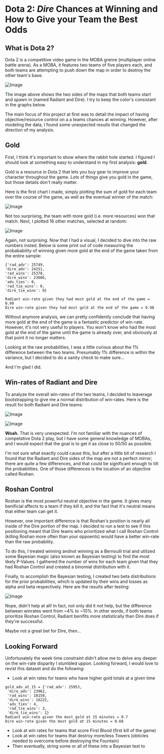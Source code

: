 # Dota 2: *Dire* Chances at Winning and How to Give your Team the Best Odds

## What is Dota 2?

Dota 2 is a competitive video game in the MOBA grenre (multiplayer online battle arena). As a MOBA, it features two teams of five players each, and both teams are attempting to push down the map in order to destroy the other team's base.

![Image](https://static.wikia.nocookie.net/dota2_gamepedia/images/8/8d/Labelled_Map_7.20.png/revision/latest?cb=20181122205641&format=original)

The image above shows the two sides of the maps that both teams start and spawn in (named Radiant and Dire). I try to keep the color's consistant in the graphs below.

The main focus of this project at first was to detail the impact of having objective/resource control on a a teams chances at winning. However, after modeling the data, I found some unexpected results that changed the direction of my analysis.


## Gold

First, I think it's important to show where the rabbit hole started. I figured I should look at something easy to understand in my first analysis: **gold**.

Gold is a resource in Dota 2 that lets you buy gear to improve your character throughout the game. *Lots* of things give you gold in the game, but those details don't really matter.

Here is the first chart I made, simply plotting the sum of gold for each team over the course of the game, as well as the eventual winner of the match:

![Image](https://i.imgur.com/Or1Wq1h.png)

Not too surprising, the team with more gold (i.e. more resources) won that match. Next, I plotted 16 other matches, selected at random:

![Image](https://i.imgur.com/LOiykX6.png)

Again, not surprising. Now that I had a visual, I decided to dive into the raw numbers insted. Below is some print out of code measuring the probabability of winning given more gold at the end of the game taken from the entire sample:

```
{'rad_adv': 25749,
'dire_adv': 24251,
'rad_wins': 25378,
'dire_wins': 23686,
'adv_ties': 0,
'rad_tie_wins': 0,
'dire_tie_wins': 0}

Radiant win-rate given they had most gold at the end of the game = 0.99
Dire win-rate given they had most gold at the end of the game = 0.98
```

Without anymore analysis, we can pretty confidently conclude that having more gold at the end of the game is a fantastic predictor of win-rate. However, it's not very useful to players. You won't know who had the most gold at the end of the game until the game is already over, and obviously at that point it no longer matters.

Looking at the raw probabilities, I was a little curious about the 1% difference between the two teams. Presumably 1% difference is within the variance, but I decided to do a sanity check to make sure...

And I'm glad I did.

## Win-rates of Radiant and Dire

To analyze the overall win-rates of the two teams, I decided to leaverage bootstrapping to give me a normal distribution of win-rates. Here is the result for both Radiant and Dire teams:

![Image](https://i.imgur.com/VPfH2by.png)

![Image](https://i.imgur.com/VEkpjAT.png)

**Woah.** That is very unexpected. I'm not familiar with the nuances of competative Dota 2 play, but I have some general knowledge of MOBAs, and I would expect that the goal is to get it as close to 50/50 as possible.

I'm not sure what exactly could cause this, but after a little bit of research I found that the Radiant and Dire sides of the map are not a perfect mirror; there are quite a few differences, and that could be significant enough to tilt the probabilities. One of those differences is the location of an objective called Roshan.

## Roshan Control

Roshan is the most powerful neutral objective in the game. It gives many benificial affects to a team if they kill it, and the fact that it's neutral means that either team can get it.

However, one important difference is that Roshan's position is nearly all inside of the Dire portion of the map. I decided to run a test to see if this positioning meant that Dire teams who prioritized what I call Roshan Control (killing Roshan more often than your oppoents) would have a better win-rate than the raw probability.

To do this, I treated winning andnot winning as a Bernoulli trial and utilized some Bayesian magic (also known as Bayesian testing) to find the most likely P-Values. I gathered the number of wins for each team *given* that they had Roshan Control and created a binomial distribution with it.

Finally, to accomplish the Bayesian testing, I created two beta distributions for the prior probabilities, which is updated by their wins and losses as alpha and beta respectively. Here are the results after testing:

![Image](https://i.imgur.com/scfckoi.png)

Nope, didn't help at all! In fact, not only did it not help, but the difference between winrates went from ~4% to ~10%. In other words, if both teams prioritize Roshan Control, Radiant benifits more statistically than Dire does if they're successful.

Maybe not a great bet for Dire, then...

## Looking Forward

Unfortunately the week time constraint didn't allow me to delve any deeper on the win-rate disparity I stumbled uppon. Looking forward, I would love to revist this dataset and do the following:
* Look at win rates for teams who have higher gold totals at a given time

```
gold_adv_at_15 = {'rad_adv': 25953,
 'dire_adv': 23962,
 'rad_wins': 18150,
 'dire_wins': 16222,
 'adv_ties': 4,
 'rad_tie_wins': 3,
 'dire_tie_wins': 1}
Radiant win-rate given the most gold at 15 minutes = 0.7
Dire win-rate given the most gold at 15 minutes = 0.68
```

* Look at win rates for teams that score First Blood (first kill of the game)
* Look at win rates for teams that destroy more/less Towers (obticles needed to overcome before destroying the Fountain)
* Then eventually, string some or all of these into a Bayesian test to 
